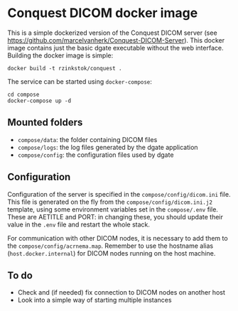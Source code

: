 # Conquest DICOM docker image

This is a simple dockerized version of the Conquest DICOM server (see https://github.com/marcelvanherk/Conquest-DICOM-Server). 
This docker image contains just the basic dgate executable without the web interface.
Building the docker image is simple:

```
docker build -t rzinkstok/conquest .
```

The service can be started using `docker-compose`:

```
cd compose
docker-compose up -d
```

## Mounted folders

- `compose/data`: the folder containing DICOM files
- `compose/logs`: the log files generated by the dgate application
- `compose/config`: the configuration files used by dgate

## Configuration

Configuration of the server is specified in the `compose/config/dicom.ini` file. This file is generated on the fly from the `compose/config/dicom.ini.j2` template,
using some environment variables set in the `compose/.env` file. These are AETITLE and PORT: 
in changing these, you should update their value in the `.env` file and restart the whole stack.
 
For communication with other DICOM nodes, it is necessary to add them to the `compose/config/acrnema.map`. Remember
to use the hostname alias (`host.docker.internal`) for DICOM nodes running on the host machine. 


## To do
- Check and (if needed) fix connection to DICOM nodes on another host
- Look into a simple way of starting multiple instances 

